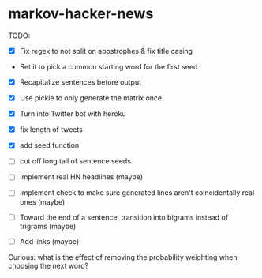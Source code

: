 markov-hacker-news
==================

TODO: 

- [x] Fix regex to not split on apostrophes & fix title casing
- Set it to pick a common starting word for the first seed
- [x] Recapitalize sentences before output
- [x] Use pickle to only generate the matrix once
- [x] Turn into Twitter bot with heroku
- [x] fix length of tweets
- [x] add seed function
- [ ] cut off long tail of sentence seeds

- [ ] Implement real HN headlines (maybe)
- [ ] Implement check to make sure generated lines aren't coincidentally real ones (maybe)
- [ ] Toward the end of a sentence, transition into bigrams instead of trigrams (maybe)
- [ ] Add links (maybe)

Curious: what is the effect of removing the probability weighting when choosing the next word?
